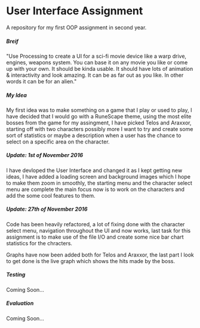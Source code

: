 # User Interface Assignment
A repository for my first OOP assignment in second year.

##### Breif
"Use Processing to create a UI for a sci-fi movie device like a warp drive, engines, weapons system. You can base it on any movie you like or come up with your own. It should be kinda usable. It should have lots of animation & interactivity and look amazing. It can be as far out as you like. In other words it can be for an alien."

##### My Idea
My first idea was to make something on a game that I play or used to play, I have decided that I would go with a RuneScape theme, using the most elite bosses from the game for my assingment, I have picked Telos and Araxxor, starting off with two characters possibly more I want to try and create some sort of statistics or maybe a description when a user has the chance to select on a specific area on the character.

##### Update: 1st of November 2016
I have devloped the User Interface and changed it as I kept getting new ideas, I have added a loading screen and background images which I hope to make them zoom in smoothly, the starting menu and the character select menu are complete the main focus now is to work on the characters and add the some cool features to them.

##### Update: 27th of November 2016
Code has been heavily refactored, a lot of fixing done with the character select menu, navigation throughout the UI and now works, last task for this assignment is to make use of the file I/O and create some nice bar chart statistics for the chracters.

Graphs have now been added both for Telos and Araxxor, the last part I look to get done is the live graph which shows the hits made by the boss.

##### Testing
Coming Soon...

##### Evaluation
Coming Soon...
